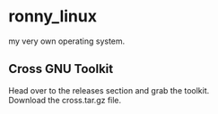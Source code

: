 # ronny_linux 
my very own operating system.

## Cross GNU Toolkit  
Head over to the releases section and grab the toolkit.  
Download the cross.tar.gz file.
